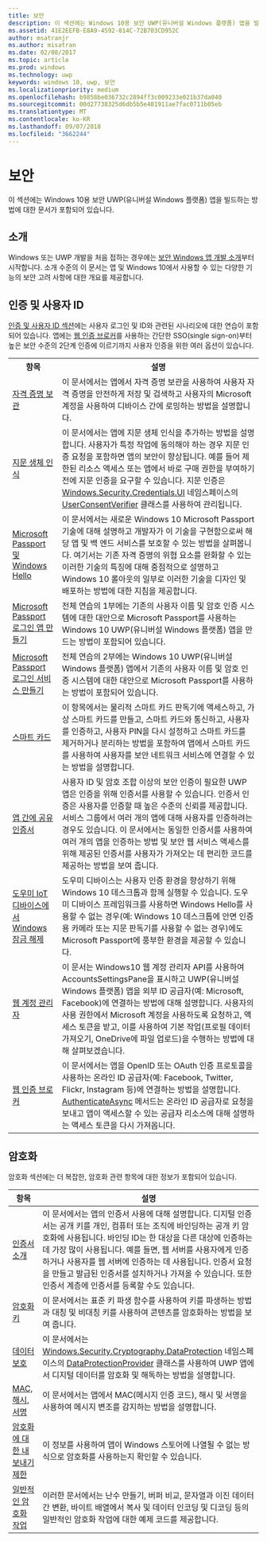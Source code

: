 ```yaml
---
title: 보안
description: 이 섹션에는 Windows 10용 보안 UWP(유니버설 Windows 플랫폼) 앱을 빌드하는 방법에 대한 문서가 포함되어 있습니다.
ms.assetid: 41E2EEFB-E8A9-4592-814C-72B703CD952C
author: msatranjr
ms.author: misatran
ms.date: 02/08/2017
ms.topic: article
ms.prod: windows
ms.technology: uwp
keywords: windows 10, uwp, 보안
ms.localizationpriority: medium
ms.openlocfilehash: b9858be036732c2894ff3c009233e021b37da040
ms.sourcegitcommit: 00d27738325d6db5b5e481911ae7fac0711b05eb
ms.translationtype: MT
ms.contentlocale: ko-KR
ms.lasthandoff: 09/07/2018
ms.locfileid: "3662244"
---
```

# <a name="security"></a>보안



이 섹션에는 Windows 10용 보안 UWP(유니버설 Windows 플랫폼) 앱을 빌드하는 방법에 대한 문서가 포함되어 있습니다.

## <a name="introduction"></a>소개 

Windows 또는 UWP 개발을 처음 접하는 경우에는 [보안 Windows 앱 개발 소개](intro-to-secure-windows-app-development.md)부터 시작합니다. 소개 수준의 이 문서는 앱 및 Windows 10에서 사용할 수 있는 다양한 기능의 보안 고려 사항에 대한 개요를 제공합니다.

## <a name="authentication-and-user-identity"></a>인증 및 사용자 ID

[인증 및 사용자 ID 섹션](authentication-and-user-identity.md)에는 사용자 로그인 및 ID와 관련된 시나리오에 대한 연습이 포함되어 있습니다. 앱에는 [웹 인증 브로커](web-authentication-broker.md)를 사용하는 간단한 SSO(single sign-on)부터 높은 보안 수준의 2단계 인증에 이르기까지 사용자 인증을 위한 여러 옵션이 있습니다.

<table>
<tr><th>항목</th><th>설명</th></tr>
<tr><td><a href="credential-locker.md">자격 증명 보관</a></td><td>이 문서에서는 앱에서 자격 증명 보관을 사용하여 사용자 자격 증명을 안전하게 저장 및 검색하고 사용자의 Microsoft 계정을 사용하여 디바이스 간에 로밍하는 방법을 설명합니다.</td></tr>

<tr><td><a href="fingerprint-biometrics.md">지문 생체 인식</a> </td><td>이 문서에서는 앱에 지문 생체 인식을 추가하는 방법을 설명합니다. 사용자가 특정 작업에 동의해야 하는 경우 지문 인증 요청을 포함하면 앱의 보안이 향상됩니다. 예를 들어 제한된 리소스 액세스 또는 앱에서 바로 구매 권한을 부여하기 전에 지문 인증을 요구할 수 있습니다. 지문 인증은 <a href="https://msdn.microsoft.com/library/windows/apps/hh701356">Windows.Security.Credentials.UI</a> 네임스페이스의 <a href="https://msdn.microsoft.com/library/windows/apps/dn279134">UserConsentVerifier</a> 클래스를 사용하여 관리됩니다.</td></tr>
<tr><td><a href="microsoft-passport.md">Microsoft Passport 및 Windows Hello</a></td><td>이 문서에서는 새로운 Windows 10 Microsoft Passport 기술에 대해 설명하고 개발자가 이 기술을 구현함으로써 해당 앱 및 백 엔드 서비스를 보호할 수 있는 방법을 살펴봅니다. 여기서는 기존 자격 증명의 위협 요소를 완화할 수 있는 이러한 기술의 특징에 대해 중점적으로 설명하고 Windows 10 롤아웃의 일부로 이러한 기술을 디자인 및 배포하는 방법에 대한 지침을 제공합니다. </td></tr>
<tr><td><a href="microsoft-passport-login.md">Microsoft Passport 로그인 앱 만들기</a></td><td>전체 연습의 1부에는 기존의 사용자 이름 및 암호 인증 시스템에 대한 대안으로 Microsoft Passport를 사용하는 Windows 10 UWP(유니버설 Windows 플랫폼) 앱을 만드는 방법이 포함되어 있습니다.</td></tr>
<tr><td><a href="microsoft-passport-login-auth-service.md">Microsoft Passport 로그인 서비스 만들기</a></td><td>전체 연습의 2부에는 Windows 10 UWP(유니버설 Windows 플랫폼) 앱에서 기존의 사용자 이름 및 암호 인증 시스템에 대한 대안으로 Microsoft Passport를 사용하는 방법이 포함되어 있습니다.</td></tr>
<tr><td><a href="smart-cards.md">스마트 카드</a></td><td>이 항목에서는 물리적 스마트 카드 판독기에 액세스하고, 가상 스마트 카드를 만들고, 스마트 카드와 통신하고, 사용자를 인증하고, 사용자 PIN을 다시 설정하고 스마트 카드를 제거하거나 분리하는 방법을 포함하여 앱에서 스마트 카드를 사용하여 사용자를 보안 네트워크 서비스에 연결할 수 있는 방법을 설명합니다.</td></tr>
<tr><td><a href="share-certificates.md">앱 간에 공유 인증서</a></td><td>사용자 ID 및 암호 조합 이상의 보안 인증이 필요한 UWP 앱은 인증을 위해 인증서를 사용할 수 있습니다. 인증서 인증은 사용자를 인증할 때 높은 수준의 신뢰를 제공합니다. 서비스 그룹에서 여러 개의 앱에 대해 사용자를 인증하려는 경우도 있습니다. 이 문서에서는 동일한 인증서를 사용하여 여러 개의 앱을 인증하는 방법 및 보안 웹 서비스 액세스를 위해 제공된 인증서를 사용자가 가져오는 데 편리한 코드를 제공하는 방법을 보여 줍니다.</td></tr>
<tr><td><a href="companion-device-unlock.md">도우미 IoT 디바이스에서 Windows 잠금 해제</a></td><td>도우미 디바이스는 사용자 인증 환경을 향상하기 위해 Windows 10 데스크톱과 함께 실행할 수 있습니다. 도우미 디바이스 프레임워크를 사용하면 Windows Hello를 사용할 수 없는 경우(예: Windows 10 데스크톱에 안면 인증용 카메라 또는 지문 판독기를 사용할 수 없는 경우)에도 Microsoft Passport에 풍부한 환경을 제공할 수 있습니다.</td></tr>
<tr><td><a href="web-account-manager.md">웹 계정 관리자</a></td><td>이 문서는 Windows10 웹 계정 관리자 API를 사용하여 AccountsSettingsPane을 표시하고 UWP(유니버설 Windows 플랫폼) 앱을 외부 ID 공급자(예: Microsoft, Facebook)에 연결하는 방법에 대해 설명합니다. 사용자의 사용 권한에서 Microsoft 계정을 사용하도록 요청하고, 액세스 토큰을 받고, 이를 사용하여 기본 작업(프로필 데이터 가져오기, OneDrive에 파일 업로드)을 수행하는 방법에 대해 살펴보겠습니다. </td></tr>
<tr><td><a href="web-authentication-broker.md">웹 인증 브로커</a></td><td>이 문서에서는 앱을 OpenID 또는 OAuth 인증 프로토콜을 사용하는 온라인 ID 공급자(예: Facebook, Twitter, Flickr, Instagram 등)에 연결하는 방법을 설명합니다. <a href="https://msdn.microsoft.com/library/windows/apps/br212066">AuthenticateAsync</a> 메서드는 온라인 ID 공급자로 요청을 보내고 앱이 액세스할 수 있는 공급자 리소스에 대해 설명하는 액세스 토큰을 다시 가져옵니다.</td></tr>
</table>

## <a name="cryptography"></a>암호화 

암호화 섹션에는 더 복잡한, 암호화 관련 항목에 대한 정보가 포함되어 있습니다. 

| 항목                                                                         | 설명                                                                                                                                                                                                                                                                                                                                                                                                                                                                                                            |
|-------------------------------------------------------------------------------|------------------------------------------------------------------------------------------------------------------------------------------------------------------------------------------------------------------------------------------------------------------------------------------------------------------------------------------------------------------------------------------------------------------------------------------------------------------------------------------------------------------------|
| [인증서 소개](certificates.md)                                      | 이 문서에서는 앱의 인증서 사용에 대해 설명합니다. 디지털 인증서는 공개 키를 개인, 컴퓨터 또는 조직에 바인딩하는 공개 키 암호화에 사용됩니다. 바인딩 ID는 한 대상을 다른 대상에 인증하는 데 가장 많이 사용됩니다. 예를 들면, 웹 서버를 사용자에게 인증하거나 사용자를 웹 서버에 인증하는 데 사용됩니다. 인증서 요청을 만들고 발급된 인증서를 설치하거나 가져올 수 있습니다. 또한 인증서 계층에 인증서를 등록할 수도 있습니다. |
| [암호화 키](cryptographic-keys.md)                                   | 이 문서에서는 표준 키 파생 함수를 사용하여 키를 파생하는 방법과 대칭 및 비대칭 키를 사용하여 콘텐츠를 암호화하는 방법을 보여 줍니다.                                                                                                                                                                                                                                                                                                                                                                         |
| [데이터 보호](data-protection.md)                                         | 이 문서에서는 [Windows.Security.Cryptography.DataProtection](https://msdn.microsoft.com/library/windows/apps/br241585) 네임스페이스의 [DataProtectionProvider](https://msdn.microsoft.com/library/windows/apps/br241559) 클래스를 사용하여 UWP 앱에서 디지털 데이터를 암호화 및 해독하는 방법을 설명합니다.                                                                                                                                                                                                              |
| [MAC, 해시, 서명](macs-hashes-and-signatures.md)               | 이 문서에서는 앱에서 MAC(메시지 인증 코드), 해시 및 서명을 사용하여 메시지 변조를 감지하는 방법을 설명합니다.                                                                                                                                                                                                                                                                                                                                                                                |
| [암호화에 대한 내보내기 제한](export-restrictions-on-cryptography.md) | 이 정보를 사용하여 앱이 Windows 스토어에 나열될 수 없는 방식으로 암호화를 사용하는지 확인할 수 있습니다.                                                                                                                                                                                                                                                                                                                                                                                                     |
| [일반적인 암호화 작업](common-cryptography-tasks.md)                     | 이러한 문서에서는 난수 만들기, 버퍼 비교, 문자열과 이진 데이터 간 변환, 바이트 배열에서 복사 및 데이터 인코딩 및 디코딩 등의 일반적인 암호화 작업에 대한 예제 코드를 제공합니다.                                                                                                                                                                                                                                                                                    |
